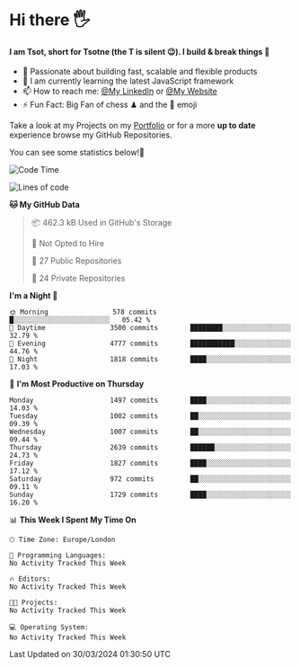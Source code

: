 # Hi there :raised_hand_with_fingers_splayed:
#### I am Tsot, short for Tsotne (the T is silent :wink:). I build & break things :space_invader:
- :telescope: Passionate about building fast, scalable and flexible products
- :seedling: I am currently learning the latest JavaScript framework 
- :mailbox: How to reach me: [@My LinkedIn](https://www.linkedin.com/in/tsotne-gvadzabia/) or [@My Website](https://tsotne.co.uk/contact)
- :zap: Fun Fact: Big Fan of chess ♟ and the 👾 emoji

Take a look at my Projects on my [Portfolio](https://tsotne.co.uk/) or for a more **up to date** experience browse my GitHub Repositories.

You can see some statistics below!:space_invader:
<!--START_SECTION:waka-->
![Code Time](http://img.shields.io/badge/Code%20Time-761%20hrs%202%20mins-blue)

![Lines of code](https://img.shields.io/badge/From%20Hello%20World%20I%27ve%20Written-4.9%20million%20lines%20of%20code-blue)

**🐱 My GitHub Data** 

> 📦 462.3 kB Used in GitHub's Storage 
 > 
> 🚫 Not Opted to Hire
 > 
> 📜 27 Public Repositories 
 > 
> 🔑 24 Private Repositories 
 > 
**I'm a Night 🦉** 

```text
🌞 Morning                578 commits         █░░░░░░░░░░░░░░░░░░░░░░░░   05.42 % 
🌆 Daytime                3500 commits        ████████░░░░░░░░░░░░░░░░░   32.79 % 
🌃 Evening                4777 commits        ███████████░░░░░░░░░░░░░░   44.76 % 
🌙 Night                  1818 commits        ████░░░░░░░░░░░░░░░░░░░░░   17.03 % 
```
📅 **I'm Most Productive on Thursday** 

```text
Monday                   1497 commits        ████░░░░░░░░░░░░░░░░░░░░░   14.03 % 
Tuesday                  1002 commits        ██░░░░░░░░░░░░░░░░░░░░░░░   09.39 % 
Wednesday                1007 commits        ██░░░░░░░░░░░░░░░░░░░░░░░   09.44 % 
Thursday                 2639 commits        ██████░░░░░░░░░░░░░░░░░░░   24.73 % 
Friday                   1827 commits        ████░░░░░░░░░░░░░░░░░░░░░   17.12 % 
Saturday                 972 commits         ██░░░░░░░░░░░░░░░░░░░░░░░   09.11 % 
Sunday                   1729 commits        ████░░░░░░░░░░░░░░░░░░░░░   16.20 % 
```


📊 **This Week I Spent My Time On** 

```text
🕑︎ Time Zone: Europe/London

💬 Programming Languages: 
No Activity Tracked This Week

🔥 Editors: 
No Activity Tracked This Week

🐱‍💻 Projects: 
No Activity Tracked This Week

💻 Operating System: 
No Activity Tracked This Week
```


 Last Updated on 30/03/2024 01:30:50 UTC
<!--END_SECTION:waka-->
